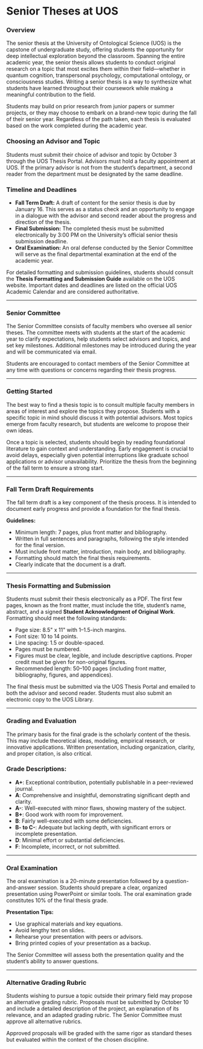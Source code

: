 # Senior Theses at UOS

### Overview

The senior thesis at the University of Ontological Science (UOS) is the capstone of undergraduate study, offering students the opportunity for deep intellectual exploration beyond the classroom. Spanning the entire academic year, the senior thesis allows students to conduct original research on a topic that most excites them within their field—whether in quantum cognition, transpersonal psychology, computational ontology, or consciousness studies. Writing a senior thesis is a way to synthesize what students have learned throughout their coursework while making a meaningful contribution to the field.

Students may build on prior research from junior papers or summer projects, or they may choose to embark on a brand-new topic during the fall of their senior year. Regardless of the path taken, each thesis is evaluated based on the work completed during the academic year.

### Choosing an Advisor and Topic

Students must submit their choice of advisor and topic by October 3 through the UOS Thesis Portal. Advisors must hold a faculty appointment at UOS. If the primary advisor is not from the student’s department, a second reader from the department must be designated by the same deadline.

### Timeline and Deadlines

- **Fall Term Draft:** A draft of content for the senior thesis is due by January 16. This serves as a status check and an opportunity to engage in a dialogue with the advisor and second reader about the progress and direction of the thesis.
- **Final Submission:** The completed thesis must be submitted electronically by 3:00 PM on the University’s official senior thesis submission deadline.
- **Oral Examination:** An oral defense conducted by the Senior Committee will serve as the final departmental examination at the end of the academic year.

For detailed formatting and submission guidelines, students should consult the **Thesis Formatting and Submission Guide** available on the UOS website. Important dates and deadlines are listed on the official UOS Academic Calendar and are considered authoritative.

---

### Senior Committee

The Senior Committee consists of faculty members who oversee all senior theses. The committee meets with students at the start of the academic year to clarify expectations, help students select advisors and topics, and set key milestones. Additional milestones may be introduced during the year and will be communicated via email.

Students are encouraged to contact members of the Senior Committee at any time with questions or concerns regarding their thesis progress.

---

### Getting Started

The best way to find a thesis topic is to consult multiple faculty members in areas of interest and explore the topics they propose. Students with a specific topic in mind should discuss it with potential advisors. Most topics emerge from faculty research, but students are welcome to propose their own ideas.

Once a topic is selected, students should begin by reading foundational literature to gain context and understanding. Early engagement is crucial to avoid delays, especially given potential interruptions like graduate school applications or advisor unavailability. Prioritize the thesis from the beginning of the fall term to ensure a strong start.

---

### Fall Term Draft Requirements

The fall term draft is a key component of the thesis process. It is intended to document early progress and provide a foundation for the final thesis.

**Guidelines:**

- Minimum length: 7 pages, plus front matter and bibliography.
- Written in full sentences and paragraphs, following the style intended for the final version.
- Must include front matter, introduction, main body, and bibliography.
- Formatting should match the final thesis requirements.
- Clearly indicate that the document is a draft.

---

### Thesis Formatting and Submission

Students must submit their thesis electronically as a PDF. The first few pages, known as the front matter, must include the title, student’s name, abstract, and a signed **Student Acknowledgment of Original Work**. Formatting should meet the following standards:

- Page size: 8.5" x 11" with 1–1.5-inch margins.
- Font size: 10 to 14 points.
- Line spacing: 1.5 or double-spaced.
- Pages must be numbered.
- Figures must be clear, legible, and include descriptive captions. Proper credit must be given for non-original figures.
- Recommended length: 50–100 pages (including front matter, bibliography, figures, and appendices).

The final thesis must be submitted via the UOS Thesis Portal and emailed to both the advisor and second reader. Students must also submit an electronic copy to the UOS Library.

---

### Grading and Evaluation

The primary basis for the final grade is the scholarly content of the thesis. This may include theoretical ideas, modeling, empirical research, or innovative applications. Written presentation, including organization, clarity, and proper citation, is also critical.

### Grade Descriptions:

- **A+**: Exceptional contribution, potentially publishable in a peer-reviewed journal.
- **A**: Comprehensive and insightful, demonstrating significant depth and clarity.
- **A-**: Well-executed with minor flaws, showing mastery of the subject.
- **B+**: Good work with room for improvement.
- **B**: Fairly well-executed with some deficiencies.
- **B- to C-**: Adequate but lacking depth, with significant errors or incomplete presentation.
- **D**: Minimal effort or substantial deficiencies.
- **F**: Incomplete, incorrect, or not submitted.

---

### Oral Examination

The oral examination is a 20-minute presentation followed by a question-and-answer session. Students should prepare a clear, organized presentation using PowerPoint or similar tools. The oral examination grade constitutes 10% of the final thesis grade.

**Presentation Tips:**

- Use graphical materials and key equations.
- Avoid lengthy text on slides.
- Rehearse your presentation with peers or advisors.
- Bring printed copies of your presentation as a backup.

The Senior Committee will assess both the presentation quality and the student’s ability to answer questions.

---

### Alternative Grading Rubric

Students wishing to pursue a topic outside their primary field may propose an alternative grading rubric. Proposals must be submitted by October 10 and include a detailed description of the project, an explanation of its relevance, and an adapted grading rubric. The Senior Committee must approve all alternative rubrics.

Approved proposals will be graded with the same rigor as standard theses but evaluated within the context of the chosen discipline.
